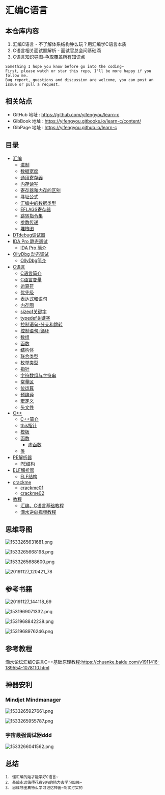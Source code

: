 # 汇编C语言

## 本仓库内容

1. 汇编C语言 - 不了解体系结构肿么玩？用汇编学C语言本质
2. C语言相关面试题解析 - 面试官总会问基础滴
3. C语言知识导图-争取覆盖所有知识点

```
Something I hope you know before go into the coding~
First, please watch or star this repo, I'll be more happy if you follow me.
Bug report, questions and discussion are welcome, you can post an issue or pull a request.
```

## 相关站点

* GitHub 地址 : <https://github.com/yifengyou/learn-c>
* GibBook 地址 : <https://yifengyou.gitbooks.io/learn-c/content/>
* GibPage 地址 : <https://yifengyou.github.io/learn-c>

## 目录

* [汇编](docs/汇编.md)
    * [进制](docs/汇编/进制.md)
    * [数据宽度](docs/汇编/数据宽度.md)
    * [通用寄存器](docs/汇编/通用寄存器.md)
    * [内存读写](docs/汇编/内存读写.md)
    * [寄存器和内存的区别](docs/汇编/寄存器和内存的区别.md)
    * [寻址公式](docs/汇编/寻址公式.md)
    * [汇编中的数据类型](docs/汇编/汇编中的数据类型.md)
    * [EFLAGS寄存器](docs/汇编/EFLAGS寄存器.md)
    * [跳转指令集](docs/汇编/跳转指令集.md)
    * [参数传递](docs/汇编/参数传递.md)
    * [堆栈图](docs/汇编/堆栈图.md)
* [DTdebug调试器](docs/DTdebug调试器.md)
* [IDA Pro 静态调试](docs/IDAPro.md)
    * [IDA Pro 简介](docs/IDAPro/IDAPro简介.md)
* [OllyDbg 动态调试](docs/OllyDbg.md)
    * [OllyDbg简介](docs/OllyDbg/OllyDbg简介.md)
* [C语言](docs/C语言.md)
    * [C语言简介](docs/C语言/C语言简介.md)
    * [C语言变量](docs/C语言/C语言变量.md)
    * [运算符](docs/C语言/运算符.md)
    * [优先级](docs/C语言/优先级.md)
    * [表达式和语句](docs/C语言/表达式和语句.md)
    * [内存图](docs/C语言/内存图.md)
    * [sizeof关键字](docs/C语言/sizeof关键字.md)
    * [typedef关键字](docs/C语言/typedef关键字.md)
    * [控制语句-分支和跳转](docs/C语言/控制语句-分支和跳转.md)
    * [控制语句-循环](docs/C语言/控制语句-循环.md)
    * [数组](docs/C语言/数组.md)
    * [函数](docs/C语言/函数.md)
    * [结构体](docs/C语言/结构体.md)
    * [联合类型](docs/C语言/联合类型.md)
    * [枚举类型](docs/C语言/枚举类型.md)
    * [指针](docs/C语言/指针.md)
    * [字符数组与字符串](docs/C语言/字符数组与字符串.md)
    * [常量区](docs/C语言/常量区.md)
    * [位运算](docs/C语言/位运算.md)
    * [预编译](docs/C语言/预编译.md)
    * [宏定义](docs/C语言/宏定义.md)
    * [头文件](docs/C语言/头文件头文件.md)
* [C++](docs/C++.md)
    * [C++简介](docs/C++/C++简介.md)
    * [this指针](docs/C++/this指针.md)
    * [模板](docs/C++/模板.md)
    * [函数](docs/C++/函数.md)
        * [虚函数](docs/C++/函数/虚函数.md)
    * [类](docs/C++/类.md)
* [PE解析器](docs/PE解析器.md)
    * [PE结构](docs/PE解析器/PE结构.md)
* [ELF解析器](docs/ELF解析器.md)
    * [ELF结构](docs/ELF解析器/ELF结构.md)
* [crackme](crackme/crackme.md)
    * [crackme01](crackme/crackme01/crackme01.md)
    * [crackme02](crackme/crackme02/crackme02.md)
* [教程](docs/教程.md)
    * [汇编、C语言基础教程](docs/教程/汇编、C语言基础教程.md)
    * [滴水逆向视频教程](docs/教程/滴水逆向视频教程.md)


## 思维导图

![1533265631681.png](image/1533265631681.png)

![1533265668198.png](image/1533265668198.png)

![1533265688600.png](image/1533265688600.png)

![20191127_120421_78](image/20191127_120421_78.png)

## 参考书籍

![20191127_144118_69](image/20191127_144118_69.png) 

![1531969071332.png](image/1531969071332.png)

![1531968842238.png](image/1531968842238.png)

![1531968976246.png](image/1531968976246.png)

## 参考教程

滴水论坛汇编C语言C++基础原理教程:<https://chuanke.baidu.com/v1911416-189554-1078110.html>

## 神器安利

### Mindjet Mindmanager

![1533265927661.png](image/1533265927661.png)

![1533265955787.png](image/1533265955787.png)

### 宇宙最强调试器ddd

![1533266041562.png](image/1533266041562.png)

## 总结

```
1. 懂汇编的娃才能学好C语言~
2. 基础永远值得花费90%的精力去学习加强~
3. 思维导图真特么学习记忆神器~啊实打实的
```
